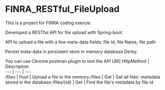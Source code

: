 # FINRA_RESTful_FileUpload
This is a project for FINRA coding exercie.

Developed a RESTful API for file upload with Spring-boot.

API to upload a file with a few meta-data fields: file Id, file Name, file path

Persist meta-data in persistent store in memory database Derby.

You can use Chrome postman plugin to test the API
URI| HttpMethod | Description  
--- | --- | ---   
/files | Post | Upload a file to the memory
/files  | Get | Get all files' metadata stored in the database
/files/{id} | Get | Find the file's metadata by file id
